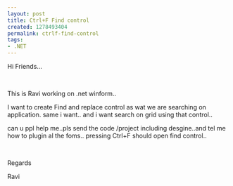 ```yaml
---
layout: post
title: Ctrl+F Find control
created: 1278493404
permalink: ctrlf-find-control
tags:
- .NET
---
```

<p>Hi Friends...</p>
<p>&nbsp;</p>
<p>This is Ravi working on .net winform..</p>
<p>I want to create Find and replace control as wat we are searching on application. same i want.. and i want search on grid using that control..</p>
<p>can u ppl help me..pls send the code /project including desgine..and tel me how to plugin al the foms.. pressing Ctrl+F should open find control..</p>
<p>&nbsp;</p>
<p>Regards</p>
<p>Ravi</p>
